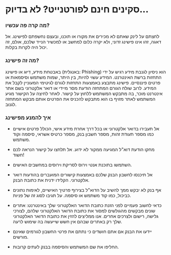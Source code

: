 
# סקינים חינם לפורטנייט? לא בדיוק...
### מה קרה פה עכשיו?
לחצתם על לינק שאתם לא מכירים את מקורו או תוכנו, ובעצם נחשפתם לפישינג. 
אל דאגה, זהו אינו פישינג זדוני, ולא יקרה כלום למחשב או למכשיר הנייד שלכם, אולם, זה יכול היה לקרות בקלות.

### מה זה פישינג?
באבטחת מידע, דִּיּוּג או פישינג (באנגלית: Phishing) הוא ניסיון לגנבת מידע רגיש על ידי התחזות ברשת האינטרנט. המידע עשוי להיות, בין היתר, שמות משתמש וסיסמאות או פרטים פיננסיים. פישינג מתבצע באמצעות התחזות לגורם לגיטימי המעוניין לקבל את המידע. לרוב שולח הגורם המתחזה הודעת מסר מיידי או דואר אלקטרוני בשם אתר אינטרנט מוכר, בה מתבקש המשתמש ללחוץ על קישור. לאחר לחיצה על הקישור מגיע המשתמש לאתר מזויף בו הוא מתבקש להכניס את הפרטים אותם מבקש המתחזה לגנוב.

### איך להמנע מפישינג
* אל תעבירו בדואר אלקטרוני או בכל דרך אחרת מידע אישי, הכולל פרטים אישיים כמו מספר תעודת זהות, מספר חשבון בנק, מספר כרטיס אשראי, סיסמה וקוד משתמש.

* מחקו הודעת דוא"ל המגיעה ממקור לא ידוע. אל תלחצו על קישור הנראה לכם חשוד!

* השתמשו בתוכנת אנטי וירוס לסריקת וירוסים במחשבים  האישים.

* אל תיכנסו  לחשבון הבנק שלכם  באמצעות קישורים המועברים בהודעות דואר אלקטרוני. הקלידו ידנית את כתובת הבנק.

* אף בנק לא יבקש ממך להשיב על הדוא"ל בצירוף פרטיך האישיים, לאימות נתונים כביכול,  כמו קוד משתמש או סיסמה. על תגיבו לסוג זה של פניות.

* כדאי לחשוב פעמיים לפני הזנת כתובת הדואר האלקטרוני שלך באינטרנט: אתרים שונים מבקשים מהגולשים למסור את כתובת הדואר האלקטרוני שלהם, לצורכי גלישה, רישום ולצרכים אחרים. אנו ממליצים להזין את כתובת הדואר האלקטרוני שלך רק באתרים שבהם אין חשש שייעשה בה שימוש לרעה.

* יידעו את הבנק  אם אתם חושדים כי נתתם את פרטי החשבון לגורמים שאינם מורשים.

* החליפו את שם המשתמש והסיסמה בבנק לעתים קרובות.